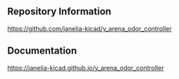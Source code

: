 ## Repository Information

<https://github.com/janelia-kicad/y_arena_odor_controller>

## Documentation

<https://janelia-kicad.github.io/y_arena_odor_controller>
